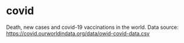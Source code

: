 # covid

Death, new cases and covid-19 vaccinations in the world. 
Data source: https://covid.ourworldindata.org/data/owid-covid-data.csv
